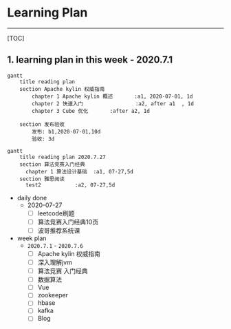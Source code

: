 # Learning Plan

---

[TOC]

## 1. learning plan in this week - 2020.7.1

```mermaid
gantt
    title reading plan
    section Apache kylin 权威指南
        chapter 1 Apache kylin 概述       :a1, 2020-07-01, 1d
        chapter 2 快速入门                 :a2, after a1  , 1d
        chapter 3 Cube 优化       :after a2, 1d
  
    section 发布验收
        发布: b1,2020-07-01,10d
        验收: 3d
```

```mermaid
gantt
    title reading plan 2020.7.27
    section 算法竞赛入门经典
      chapter 1 算法设计基础  :a1, 07-27,5d
    section 雅思阅读
      test2           :a2, 07-27,5d

```

- daily done
  - 2020-07-27
    - [ ] leetcode刷题
    - [ ] 算法竞赛入门经典10页
    - [ ] 波哥推荐系统课

- week plan
  - `2020.7.1` - `2020.7.6`
    - [ ] Apache kylin 权威指南
    - [ ] 深入理解jvm
    - [ ] 算法竞赛 入门经典
    - [ ] 数据算法
    - [ ] Vue
    - [ ] zookeeper
    - [ ] hbase
    - [ ] kafka
    - [ ] Blog
